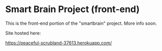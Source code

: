 # Smart Brain Project (front-end)

This is the front-end portion of the "smartbrain" project. More info soon.

Site hosted here:

https://peaceful-scrubland-37613.herokuapp.com/